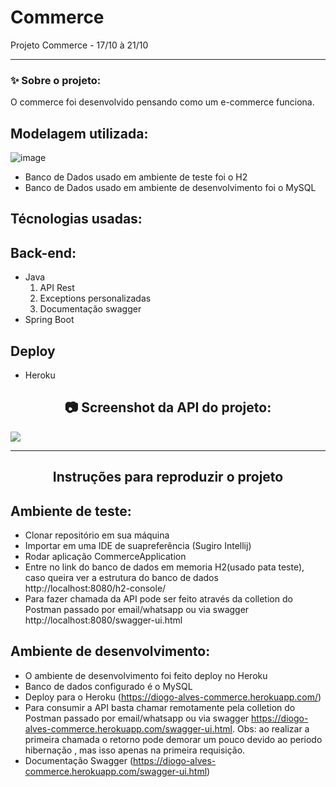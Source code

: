# Commerce
Projeto Commerce - 17/10 à 21/10


_________

  
### ✨ Sobre o projeto:
O commerce foi desenvolvido pensando como um e-commerce funciona.
 
## Modelagem utilizada:

![image](https://user-images.githubusercontent.com/62778974/196843617-7281da53-b829-4367-9492-12ebb102b7b7.png)

* Banco de Dados usado em ambiente de teste foi o H2
* Banco de Dados usado em ambiente de desenvolvimento foi o MySQL
 
## Técnologias usadas:

## Back-end:

* Java
  1. API Rest
  2. Exceptions personalizadas
  3. Documentação swagger
* Spring Boot

## Deploy

* Heroku


 
<h2 align="center"> 📷 Screenshot da API do projeto: </h2>
<p align="center"></p>
<img src="https://user-images.githubusercontent.com/62778974/196845405-390a4c3b-6892-4f21-a29c-e5ce31e3ab7e.png">

_________

<h2 align="center"> Instruções para reproduzir o projeto</h2>

## Ambiente de teste:

* Clonar repositório em sua máquina
* Importar em uma IDE de suapreferência (Sugiro Intellij)
* Rodar aplicação CommerceApplication
* Entre no link do banco de dados em memoria H2(usado pata teste), caso queira ver a estrutura do banco de dados http://localhost:8080/h2-console/
* Para fazer chamada da API pode ser feito através da colletion do Postman passado por email/whatsapp ou via swagger http://localhost:8080/swagger-ui.html

## Ambiente de desenvolvimento:

* O ambiente de desenvolvimento foi feito deploy no Heroku
* Banco de dados configurado é o MySQL
* Deploy para o Heroku (https://diogo-alves-commerce.herokuapp.com/)
* Para consumir a API basta chamar remotamente pela colletion do Postman passado por email/whatsapp ou via swagger https://diogo-alves-commerce.herokuapp.com/swagger-ui.html. Obs: ao realizar a primeira chamada o retorno pode demorar um pouco devido ao periodo hibernação , mas isso apenas na primeira requisição.
* Documentação Swagger (https://diogo-alves-commerce.herokuapp.com/swagger-ui.html)
